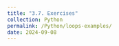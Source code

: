 ```yaml
---
title: "3.7. Exercises"
collection: Python
permalink: /Python/loops-examples/
date: 2024-09-08
---
```

